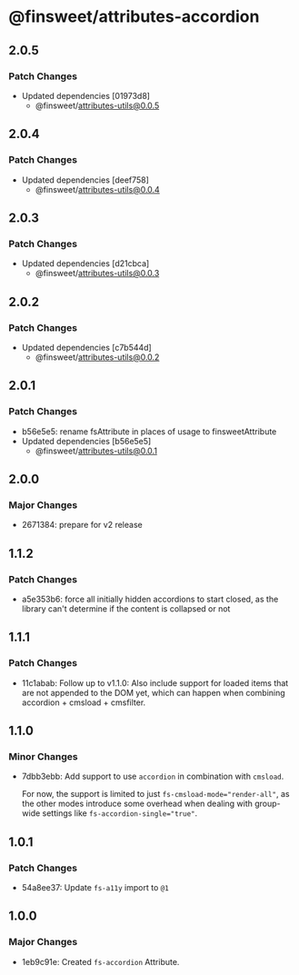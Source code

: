 # @finsweet/attributes-accordion

## 2.0.5

### Patch Changes

- Updated dependencies [01973d8]
  - @finsweet/attributes-utils@0.0.5

## 2.0.4

### Patch Changes

- Updated dependencies [deef758]
  - @finsweet/attributes-utils@0.0.4

## 2.0.3

### Patch Changes

- Updated dependencies [d21cbca]
  - @finsweet/attributes-utils@0.0.3

## 2.0.2

### Patch Changes

- Updated dependencies [c7b544d]
  - @finsweet/attributes-utils@0.0.2

## 2.0.1

### Patch Changes

- b56e5e5: rename fsAttribute in places of usage to finsweetAttribute
- Updated dependencies [b56e5e5]
  - @finsweet/attributes-utils@0.0.1

## 2.0.0

### Major Changes

- 2671384: prepare for v2 release

## 1.1.2

### Patch Changes

- a5e353b6: force all initially hidden accordions to start closed, as the library can't determine if the content is collapsed or not

## 1.1.1

### Patch Changes

- 11c1abab: Follow up to v1.1.0: Also include support for loaded items that are not appended to the DOM yet, which can happen when combining accordion + cmsload + cmsfilter.

## 1.1.0

### Minor Changes

- 7dbb3ebb: Add support to use `accordion` in combination with `cmsload`.

  For now, the support is limited to just `fs-cmsload-mode="render-all"`, as the other modes introduce some overhead when dealing with group-wide settings like `fs-accordion-single="true"`.

## 1.0.1

### Patch Changes

- 54a8ee37: Update `fs-a11y` import to `@1`

## 1.0.0

### Major Changes

- 1eb9c91e: Created `fs-accordion` Attribute.
